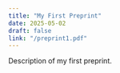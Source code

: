 ```yaml
---
title: "My First Preprint"
date: 2025-05-02
draft: false
link: "/preprint1.pdf"
---
```


Description of my first preprint.
